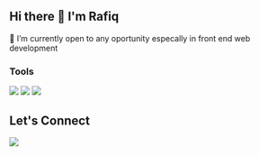 ## Hi there 👋 I'm Rafiq

🔭 I’m currently open to any oportunity especally in front end web development

### Tools
<p>
  <img src="https://img.shields.io/badge/Leanguage-Javascript-yellow?&logo=javascript"></img>
  <img src="https://img.shields.io/badge/Lib-React-blue?&logo=react"></img>
  <img src="https://img.shields.io/badge/Text Editor-Visual Studio Code-blue?&logo=visual-studio-code"></img>
</p>

## Let's Connect
<p>
  <a href="https://bit.ly/rafiqd"><img src="https://img.shields.io/badge/Linkedin-https://bit.ly/rafiqd-blue?&logo=linkedin"></img></a>
</p>
<!--
**OnyanPokon/OnyanPokon** is a ✨ _special_ ✨ repository because its `README.md` (this file) appears on your GitHub profile.

Here are some ideas to get you started:

- 🔭 I’m currently working on ...
- 🌱 I’m currently learning ...
- 👯 I’m looking to collaborate on ...
- 🤔 I’m looking for help with ...
- 💬 Ask me about ...
- 📫 How to reach me: ...
- 😄 Pronouns: ...
- ⚡ Fun fact: ...
-->
